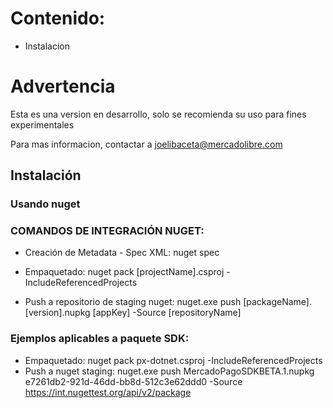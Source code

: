 
# Contenido: # 
- Instalacion

# Advertencia

Esta es una version en desarrollo, solo se recomienda su uso para fines experimentales

Para mas informacion, contactar a joelibaceta@mercadolibre.com

## Instalación 

### Usando nuget
### COMANDOS DE INTEGRACIÓN NUGET:

- Creación de Metadata - Spec XML: nuget spec

- Empaquetado: nuget pack [projectName].csproj -IncludeReferencedProjects

- Push a repositorio de staging nuget: nuget.exe push [packageName].[version].nupkg [appKey] -Source [repositoryName]

### Ejemplos aplicables a paquete SDK:
- Empaquetado: nuget pack px-dotnet.csproj -IncludeReferencedProjects
- Push a nuget staging: nuget.exe push MercadoPagoSDKBETA.1.nupkg e7261db2-921d-46dd-bb8d-512c3e62ddd0 -Source https://int.nugettest.org/api/v2/package

 
